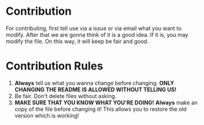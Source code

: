 # Contribution
For contributing, first tell use via a issue or via email what you want to modify. After that we are gonna think of it is a good idea. If it is, you may modify the file.
On this way, it will keep be fair and good.
# Contribution Rules
1. **Always** tell us what you wanna change before changing. **ONLY CHANGING THE README IS ALLOWED WITHOUT TELLING US!**
2. Be fair. Don't delete files without asking.
3. **MAKE SURE THAT YOU KNOW WHAT YOU'RE DOING!** **Always** make an copy of the file before changing it! This allows you to restore the old version which is working!
